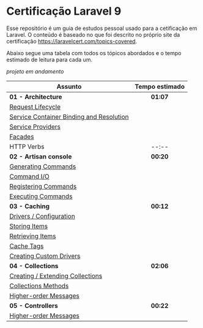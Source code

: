 # Certificação Laravel 9

Esse repositório é um guia de estudos pessoal usado para a cetificação em Laravel.
O conteúdo é baseado no que foi descrito no próprio site da certificação https://laravelcert.com/topics-covered.

Abaixo segue uma tabela com todos os tópicos abordados e o tempo estimado de leitura para cada um.

*projeto em andamento*

[laravel]: https://laravel.com/docs/9.x 

| Assunto                                                                                                                   | Tempo estimado |
|---------------------------------------------------------------------------------------------------------------------------|:--------------:|
| **01 - Architecture**                                                                                                     |   **01:07**    |
| [Request Lifecycle]([laravel]//lifecycle)                                                                                           |
| <a href="https://laravel.com/docs/9.x/container" target="_blank">Service Container Binding and Resolution</a>             |
| <a href="https://laravel.com/docs/9.x/providers" target="_blank">Service Providers</a>                                    |
| <a href="https://laravel.com/docs/9.x/facades" target="_blank">Facades</a>                                                |
| HTTP Verbs                                                                                                                |     --:--      |
| **02 - Artisan console**                                                                                                  |   **00:20**    |
| <a href="https://laravel.com/docs/9.x/artisan#generating-commands" target="_blank">Generating Commands</a>                |
| <a href="https://laravel.com/docs/9.x/artisan#command-io" target="_blank">Command I/O</a>                                 |
| <a href="https://laravel.com/docs/9.x/artisan#registering-commands" target="_blank">Registering Commands</a>              |
| <a href="https://laravel.com/docs/9.x/artisan#programmatically-executing-commands" target="_blank">Executing Commands</a> |
| **03 - Caching**                                                                                                          |   **00:12**    |
| <a href="https://laravel.com/docs/9.x/cache#configuration" target="_blank">Drivers / Configuration</a>                    |
| <a href="https://laravel.com/docs/9.x/cache#storing-items-in-the-cache" target="_blank">Storing Items</a>                 |
| <a href="https://laravel.com/docs/9.x/cache#retrieving-items-from-the-cache" target="_blank">Retrieving Items</a>         |
| <a href="https://laravel.com/docs/9.x/cache#cache-tags" target="_blank">Cache Tags</a>                                    |
| <a href="https://laravel.com/docs/9.x/cache#adding-custom-cache-drivers" target="_blank">Creating Custom Drivers</a>      |
| **04 - Collections**                                                                                                      |   **02:06**    |
| <a href="https://laravel.com/docs/9.x/collections#introduction" target="_blank">Creating / Extending Collections</a>      |
| <a href="https://laravel.com/docs/9.x/collections#available-methods" target="_blank">Collections Methods</a>              |
| <a href="https://laravel.com/docs/9.x/collections#higher-order-messages" target="_blank">Higher-order Messages</a>        |
| **05 - Controllers**                                                                                                      |   **00:22**    |
| <a href="https://laravel.com/docs/9.x/collections#higher-order-messages" target="_blank">Higher-order Messages</a>        |